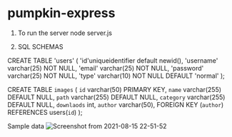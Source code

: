 # pumpkin-express

1) To run the server
node server.js 

2) SQL SCHEMAS

CREATE TABLE 'users' (
	'id'uniqueidentifier default newid(),
	'username' varchar(25) NOT NULL,
	'email' varchar(25) NOT NULL,
	'password' varchar(25) NOT NULL,
	'type' varchar(10) NOT NULL DEFAULT 'normal'
);


CREATE TABLE `images` (
  `id` varchar(50) PRIMARY KEY,
  `name` varchar(255) DEFAULT NULL,
  `path` varchar(255) DEFAULT NULL,
  `category` varchar(255) DEFAULT NULL,
  `downlaods` int, `author` varchar(50),
  FOREIGN KEY (`author`) REFERENCES users(`id`)
);

Sample data
![Screenshot from 2021-08-15 22-51-52](https://user-images.githubusercontent.com/48689666/129486888-de7ad867-2397-45c9-802f-ef8ce75c64db.png)
